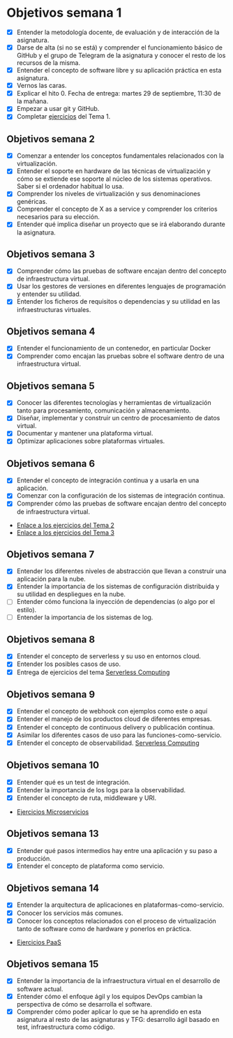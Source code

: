 # Objetivos semana 1

- [x] Entender la metodología docente, de evaluación y de interacción de la asignatura.
- [x] Darse de alta (si no se está) y comprender el funcionamiento básico de GitHub y el grupo de Telegram de la asignatura y conocer el resto de los recursos de la misma.
- [x] Entender el concepto de software libre y su aplicación práctica en esta asignatura.
- [x] Vernos las caras.
- [x] Explicar el hito 0. Fecha de entrega: martes 29 de septiembre, 11:30 de la mañana.
- [x] Empezar a usar git y GitHub.
- [x] Completar [ejercicios](https://github.com/currobeltran/Ejercicios-IV/blob/master/Ejercicios/Tema%201.md) del Tema 1.

## Objetivos semana 2

- [x] Comenzar a entender los conceptos fundamentales relacionados con la virtualización.
- [x] Entender el soporte en hardware de las técnicas de virtualización y cómo se extiende ese soporte al núcleo de los sistemas operativos. Saber si el ordenador habitual lo usa.
- [x] Comprender los niveles de virtualización y sus denominaciones genéricas.
- [x] Comprender el concepto de X as a service y comprender los criterios necesarios para su elección.
- [x] Entender qué implica diseñar un proyecto que se irá elaborando durante la asignatura.

## Objetivos semana 3

- [x] Comprender cómo las pruebas de software encajan dentro del concepto de infraestructura virtual.
- [x] Usar los gestores de versiones en diferentes lenguajes de programación y entender su utilidad.
- [x] Entender los ficheros de requisitos o dependencias y su utilidad en las infraestructuras virtuales.

## Objetivos semana 4

- [x] Entender el funcionamiento de un contenedor, en particular Docker
- [x] Comprender como encajan las pruebas sobre el software dentro de una infraestructura virtual.

## Objetivos semana 5

- [x] Conocer las diferentes tecnologías y herramientas de virtualización tanto para procesamiento, comunicación y almacenamiento.
- [x] Diseñar, implementar y construir un centro de procesamiento de datos virtual.
- [x] Documentar y mantener una plataforma virtual.
- [x] Optimizar aplicaciones sobre plataformas virtuales.

## Objetivos semana 6

- [x] Entender el concepto de integración continua y a usarla en una aplicación.
- [x] Comenzar con la configuración de los sistemas de integración continua.
- [x] Comprender cómo las pruebas de software encajan dentro del concepto de infraestructura virtual.
- [Enlace a los ejercicios del Tema 2](https://github.com/currobeltran/Ejercicios-IV/blob/master/Ejercicios/Tema%202.md)
- [Enlace a los ejercicios del Tema 3](https://github.com/currobeltran/Ejercicios-IV/blob/master/Ejercicios/Tema%203.md)

## Objetivos semana 7

- [x] Entender los diferentes niveles de abstracción que llevan a construir una aplicación para la nube.
- [x] Entender la importancia de los sistemas de configuración distribuida y su utilidad en despliegues en la nube.
- [ ] Entender cómo funciona la inyección de dependencias (o algo por el estilo).
- [ ] Entender la importancia de los sistemas de log.

## Objetivos semana 8

- [x] Entender el concepto de serverless y su uso en entornos cloud.
- [x] Entender los posibles casos de uso.
- [x] Entrega de ejercicios del tema [Serverless Computing](https://github.com/currobeltran/Ejercicios-IV/blob/master/Ejercicios/Serverless.md)

## Objetivos semana 9

- [x] Entender el concepto de webhook con ejemplos como este o aquí
- [x] Entender el manejo de los productos cloud de diferentes empresas.
- [x] Entender el concepto de continuous delivery o publicación continua.
- [x] Asimilar los diferentes casos de uso para las funciones-como-servicio.
- [x] Entender el concepto de observabilidad.
[Serverless Computing](https://github.com/currobeltran/Ejercicios-IV/blob/master/Ejercicios/Serverless.md)

## Objetivos semana 10

- [x] Entender qué es un test de integración.
- [x] Entender la importancia de los logs para la observabilidad.
- [x] Entender el concepto de ruta, middleware y URI.
- [Ejercicios Microservicios](https://github.com/currobeltran/Ejercicios-IV/blob/master/Ejercicios/microservicios.md)

## Objetivos semana 13

- [x] Entender qué pasos intermedios hay entre una aplicación y su paso a producción.
- [x] Entender el concepto de plataforma como servicio.

## Objetivos semana 14

- [x] Entender la arquitectura de aplicaciones en plataformas-como-servicio.
- [x] Conocer los servicios más comunes.
- [x] Conocer los conceptos relacionados con el proceso de virtualización tanto de software como de hardware y ponerlos en práctica.
- [Ejercicios PaaS](https://github.com/currobeltran/Ejercicios-IV/blob/master/Ejercicios/paas.md)

## Objetivos semana 15

- [x] Entender la importancia de la infraestructura virtual en el desarrollo de software actual.
- [x] Entender cómo el enfoque ágil y los equipos DevOps cambian la perspectiva de cómo se desarrolla el software.
- [x] Comprender cómo poder aplicar lo que se ha aprendido en esta asignatura al resto de las asignaturas y TFG: desarrollo ágil basado en test, infraestructura como código.
